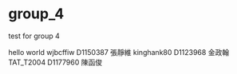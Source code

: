 # group_4
test for group 4

hello world
wjbcffiw D1150387 張靜維
kinghank80 D1123968 金政翰
TAT_T2004 D1177960 陳函俊
